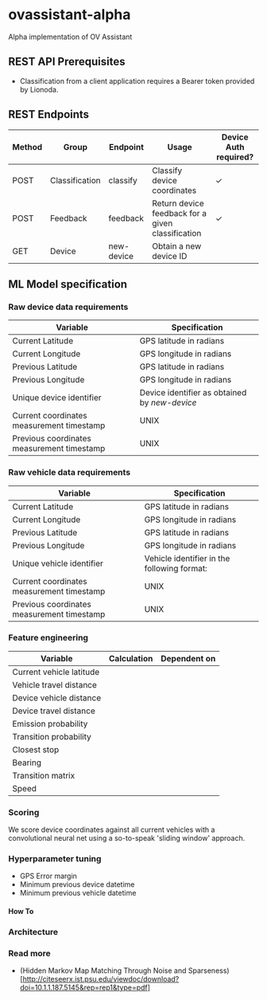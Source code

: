 # ovassistant-alpha
Alpha implementation of OV Assistant

## REST API Prerequisites

- Classification from a client application requires a Bearer token provided by Lionoda.

## REST Endpoints 

|Method|Group|Endpoint|Usage|Device Auth required?|
|------|-----|--------|-----|-------------------|
|POST|Classification|classify|Classify device coordinates|✓|
|POST|Feedback|feedback|Return device feedback for a given classification|✓|
|GET|Device|new-device|Obtain a new device ID|

## ML Model specification

### Raw device data requirements
| Variable | Specification | 
|----------|---------------|
|Current Latitude|GPS latitude in radians|
|Current Longitude|GPS longitude in radians|
|Previous Latitude|GPS latitude in radians|
|Previous Longitude|GPS longitude in radians|
|Unique device identifier|Device identifier as obtained by *new-device*|
|Current coordinates measurement timestamp| UNIX |
|Previous coordinates measurement timestamp| UNIX |


### Raw vehicle data requirements
| Variable | Specification | 
|----------|---------------|
|Current Latitude|GPS latitude in radians|
|Current Longitude|GPS longitude in radians|
|Previous Latitude|GPS latitude in radians|
|Previous Longitude|GPS longitude in radians|
|Unique vehicle identifier|Vehicle identifier in the following format:|
|Current coordinates measurement timestamp| UNIX |
|Previous coordinates measurement timestamp| UNIX |



### Feature engineering

| Variable | Calculation | Dependent on |
|----------|-------------|--------------|
|Current vehicle latitude|||
|Vehicle travel distance|||
|Device vehicle distance|||
|Device travel distance|             |              |
|Emission probability|||
|Transition probability|||
|Closest stop|||
|Bearing|||
|Transition matrix|||
|Speed|||

### Scoring
We score device coordinates against all current vehicles with a convolutional neural net using a so-to-speak 'sliding window' approach. 

### Hyperparameter tuning
- GPS Error margin
- Minimum previous device datetime 
- Minimum previous vehicle datetime

#### How To

### Architecture

### Read more
- (Hidden Markov Map Matching Through Noise and Sparseness)[http://citeseerx.ist.psu.edu/viewdoc/download?doi=10.1.1.187.5145&rep=rep1&type=pdf]
